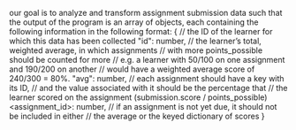 our goal is to analyze and transform assignment submission data such that the output of the program is an array of objects, each containing the following information in the following format:
{
// the ID of the learner for which this data has been collected
"id": number,
// the learner’s total, weighted average, in which assignments
// with more points_possible should be counted for more
// e.g. a learner with 50/100 on one assignment and 190/200 on another
// would have a weighted average score of 240/300 = 80%.
"avg": number,
// each assignment should have a key with its ID,
// and the value associated with it should be the percentage that
// the learner scored on the assignment (submission.score / points_possible)
<assignment_id>: number,
// if an assignment is not yet due, it should not be included in either
// the average or the keyed dictionary of scores
}
